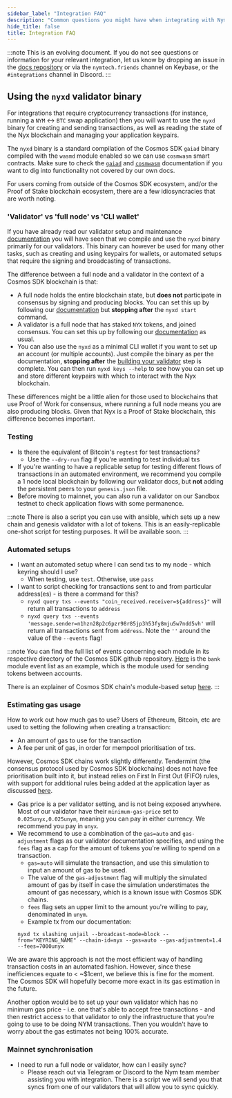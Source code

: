 ```yaml
---
sidebar_label: "Integration FAQ"
description: "Common questions you might have when integrating with Nym"
hide_title: false
title: Integration FAQ
---
```


:::note
This is an evolving document. If you do not see questions or information for your relevant integration, let us know by dropping an issue in the [docs repository](https://github.com/nymtech/docs/issues) or via the `nymtech.friends` channel on Keybase, or the `#integrations` channel in Discord. 
:::

## Using the `nyxd` validator binary
For integrations that require cryptocurrency transactions (for instance, running a `NYM` <-> `BTC` swap application) then you will want to use the `nyxd` binary for creating and sending transactions, as well as reading the state of the Nyx blockchain and managing your application keypairs. 

The `nyxd` binary is a standard compilation of the Cosmos SDK `gaiad` binary compiled with the `wasmd` module enabled so we can use `cosmwasm` smart contracts. Make sure to check the [`gaiad`](https://hub.cosmos.network/main/hub-overview/overview.html) and [`cosmwasm`](https://docs.cosmwasm.com/docs/1.0/) documentation if you want to dig into functionality not covered by our own docs.  

For users coming from outside of the Cosmos SDK ecosystem, and/or the Proof of Stake blockchain ecosystem, there are a few idiosyncracies that are worth noting. 


### 'Validator' vs 'full node' vs 'CLI wallet'
If you have already read our validator setup and maintenance [documentation](/docs/next/run-nym-nodes/nodes/validators) you will have seen that we compile and use the `nyxd` binary primarily for our validators. This binary can however be used for many other tasks, such as creating and using keypairs for wallets, or automated setups that require the signing and broadcasting of transactions. 

The difference between a full node and a validator in the context of a Cosmos SDK blockchain is that: 
* A full node holds the entire blockchain state, but **does not** participate in consensus by signing and producing blocks. You can set this up by following our [documentation](https://nymtech.net/docs/stable/run-nym-nodes/nodes/validators/) but **stopping after** the `nyxd start` command. 
* A validator is a full node that has staked `NYX` tokens, and joined consensus. You can set this up by following our [documentation](https://nymtech.net/docs/stable/run-nym-nodes/nodes/validators/) as usual. 
* You can also use the `nyxd` as a minimal CLI wallet if you want to set up an account (or multiple accounts). Just compile the binary as per the documentation, **stopping after** the [building your validator](http://localhost:3000/docs/next/run-nym-nodes/nodes/validators#building-your-validator) step is complete. You can then run `nyxd keys --help` to see how you can set up and store different keypairs with which to interact with the Nyx blockchain. 

These differences might be a little alien for those used to blockchains that use Proof of Work for consensus, where running a full node means you are also producing blocks. Given that Nyx is a Proof of Stake blockchain, this difference becomes important. 

### Testing
* Is there the equivalent of Bitcoin's `regtest` for test transactions?
    * Use the `--dry-run` flag if you're wanting to test individual txs 
* If you're wanting to have a replicable setup for testing different flows of transactions in an automated environment, we recommend you compile a 1 node local blockchain by following our validator docs, but **not** adding the persistent peers to your `genesis.json` file. 
* Before moving to mainnet, you can also run a validator on our Sandbox testnet to check application flows with some permanence.

:::note
There is also a script you can use with ansible, which sets up a new chain and genesis validator with a lot of tokens. This is an easily-replicable one-shot script for testing purposes. It will be available soon. 
:::

### Automated setups 
* I want an automated setup where I can send txs to my node - which keyring should I use? 
    * When testing, use `test`. Otherwise, use `pass`  
* I want to script checking for transactions sent to and from particular address(es) - is there a command for this?
    * `nyxd query txs --events "coin_received.receiver=${address}"` will return all transactions to `address`
    * `nyxd query txs --events 'message.sender=n1hzn28p2c6pzr98r85jp3h53fy8mju5w7ndd5vh'` will return all transactions sent from `address`. Note the `''` around the value of the `--events` flag!

:::note
You can find the full list of events concerning each module in its respective directory of the Cosmos SDK github repository. [Here](https://github.com/cosmos/cosmos-sdk/blob/6f070623741fe0d6851d79ada41e6e2b1c67e236/x/bank/spec/04_events.md) is the `bank` module event list as an example, which is the module used for sending tokens between accounts.

There is an explainer of Cosmos SDK chain's module-based setup [here](https://docs.cosmos.network/main/basics/app-anatomy.html#modules). 
:::

### Estimating gas usage 
How to work out how much gas to use? Users of Ethereum, Bitcoin, etc are used to setting the following when creating a transaction: 
* An amount of gas to use for the transaction
* A fee per unit of gas, in order for mempool prioritisation of txs. 

However, Cosmos SDK chains work slightly differently. Tendermint (the consensus protocol used by Cosmos SDK blockchains) does not have fee prioritisation built into it, but instead relies on First In First Out (FIFO) rules, with support for additional rules being added at the application layer as discussed [here](https://medium.com/tendermint/tendermint-v0-35-introduces-prioritized-mempool-a-makeover-to-the-peer-to-peer-network-more-61eea6ec572d). 
* Gas price is a per validator setting, and is not being exposed anywhere. Most of our validator have their `minimum-gas-price` set to `0.025unyx,0.025unym`, meaning you can pay in either currency. We recommend you pay in `unyx`.  
* We recommend to use a combination of the `gas=auto` and `gas-adjustment` flags as our validator documentation specifies, and using the `fees` flag as a cap for the amount of tokens you're willing to spend on a transaction. 
    * `gas=auto` will simulate the transaction, and use this simulation to input an amount of gas to be used. 
    * The value of the `gas-adjustment` flag will multiply the simulated amount of gas by itself in case the simulation understimates the amount of gas necessary, which is a known issue with Cosmos SDK chains. 
    * `fees` flag sets an upper limit to the amount you're willing to pay, denominated in `unym`.
    * Example tx from our documentation: 
    ```
    nyxd tx slashing unjail --broadcast-mode=block --from="KEYRING_NAME" --chain-id=nyx --gas=auto --gas-adjustment=1.4 --fees=7000unyx
    ```

We are aware this approach is not the most efficient way of handling transaction costs in an automated fashion. However, since these inefficiences equate to < ~$1cent, we believe this is fine for the moment. The Cosmos SDK will hopefully become more exact in its gas estimation in the future. 

Another option would be to set up your own validator which has no minimum gas price - i.e. one that's able to accept free transactions - and then restrict access to that validator to only the infrastructure that you're going to use to be doing NYM transactions. Then you wouldn't have to worry about the gas estimates not being 100% accurate. 

### Mainnet synchronisation
* I need to run a full node or validator, how can I easily sync? 
    * Please reach out via Telegram or Discord to the Nym team member assisting you with integration. There is a script we will send you that syncs from one of our validators that will allow you to sync quickly. 
